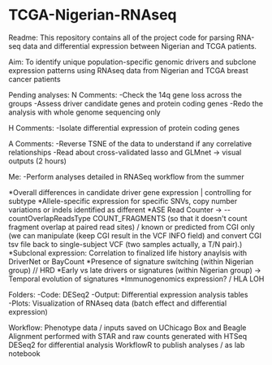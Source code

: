 # TCGA-Nigerian-RNAseq

Readme:
This repository contains all of the project code for parsing RNA-seq data and differential expression between Nigerian and TCGA patients.

Aim: To identify unique population-specific genomic drivers and subclone expression patterns using RNAseq data from Nigerian and TCGA breast cancer patients

Pending analyses: 
N Comments:
-Check the 14q gene loss across the groups
-Assess driver candidate genes and protein coding genes
-Redo the analysis with whole genome sequencing only

H Comments:
-Isolate differential expression of protein coding genes

A Comments: 
-Reverse TSNE of the data to understand if any correlative relationships
-Read about cross-validated lasso and GLMnet -> visual outputs (2 hours)

Me: 
-Perform analyses detailed in RNASeq workflow from the summer

*Overall differences in candidate driver gene expression | controlling for subtype
*Allele-specific expression for specific SNVs, copy number variations or indels identified as different
*ASE Read Counter -> --countOverlapReadsType COUNT_FRAGMENTS (so that it doesn't count fragment overlap at paired read sites) / known or predicted from CGI only (we can manipulate (keep CGI result in the VCF INFO field) and convert CGI tsv file back to single-subject VCF (two samples actually, a T/N pair).)
*Subclonal expression: Correlation to finalized life history anaylsis with DriverNet or BayCount
*Presence of signature switching (within Nigerian group) // HRD
*Early vs late drivers or signatures (within Nigerian group) -> Temporal evolution of signatures
*Immunogenomics expression? / HLA LOH


Folders:
-Code: DESeq2
-Output: Differential expression analysis tables  
-Plots: Visualization of RNAseq data (batch effect and differential expression)


Workflow:
Phenotype data / inputs saved on UChicago Box and Beagle
Alignment performed with STAR and raw counts generated with HTSeq
DESeq2 for differential analysis
WorkflowR to publish analyses / as lab notebook 

[workflowr]: https://github.com/jdblischak/workflowr
